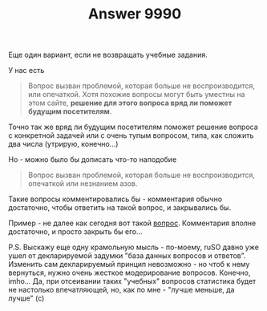 ﻿---
title: "Answer 9990"
se.owner.user_id: 195342
se.owner.display_name: "Harry"
se.owner.link: "https://ru.meta.stackoverflow.com/users/195342/harry"
se.answer_id: 9990
se.question_id: 9956
se.post_type: answer
se.score: 5
se.is_accepted: False
---
<p>Еще один вариант, если не возвращать учебные задания.</p>

<p>У нас есть</p>

<blockquote>
  <p>Вопрос вызван проблемой, которая больше не воспроизводится, или опечаткой. Хотя похожие вопросы могут быть уместны на этом сайте, <strong>решение для этого вопроса вряд ли поможет будущим посетителям</strong>.</p>
</blockquote>

<p>Точно так же вряд ли будущим посетителям поможет решение вопроса с конкретной задачей или с очень тупым вопросом, типа, как сложить два числа (утрирую, конечно...)</p>

<p>Но - можно было бы дописать что-то наподобие </p>

<blockquote>
  <p>Вопрос вызван проблемой, которая больше не воспроизводится, опечаткой или незнанием азов.</p>
</blockquote>

<p>Такие вопросы комментировались бы - комментария обычно достаточно, чтобы ответить на такой вопрос, и закрывались бы.</p>

<p>Пример - не далее как сегодня вот такой <a href="https://ru.stackoverflow.com/questions/1067692/%D0%A3-clocks-per-sec-%D0%BD%D0%B5%D0%BF%D1%80%D0%B0%D0%B2%D0%B8%D0%BB%D1%8C%D0%BD%D0%BE%D0%B5-%D0%B7%D0%BD%D0%B0%D1%87%D0%B5%D0%BD%D0%B8%D0%B5">вопрос</a>. Комментария вполне достаточно, и просто закрыть бы его...</p>

<p>P.S. Выскажу еще одну крамольную мысль - по-моему, ruSO давно уже ушел от декларируемой задумки "база данных вопросов и ответов". Изменить сам декларируемый принцип невозможно - но чтоб к нему вернуться, нужно очень жесткое модерирование вопросов. Конечно, imho... Да, при отсеивании таких "учебных" вопросов статистика будет не настолько впечатляющей, но, как по мне - "лучше меньше, да лучше" (с)</p>
